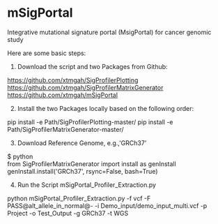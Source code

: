 # mSigPortal
Integrative mutational signature portal (MsigPortal) for cancer genomic study

Here are some basic steps:

1. Download the script and two Packages from Github:

https://github.com/xtmgah/SigProfilerPlotting<br>
https://github.com/xtmgah/SigProfilerMatrixGenerator<br>
https://github.com/xtmgah/mSigPortal


2. Install the two Packages locally based on the following order:

pip install -e Path/SigProfilerPlotting-master/
pip install -e Path/SigProfilerMatrixGenerator-master/


3. Download Reference Genome, e.g.,'GRCh37’  

$ python <br>
from SigProfilerMatrixGenerator import install as genInstall <br>
genInstall.install('GRCh37', rsync=False, bash=True)<br>


4. Run the Script mSigPortal_Profiler_Extraction.py

python mSigPortal_Profiler_Extraction.py -f vcf -F PASS@alt_allele_in_normal@- -i Demo_input/demo_input_multi.vcf -p Project -o Test_Output -g GRCh37 -t WGS

 
